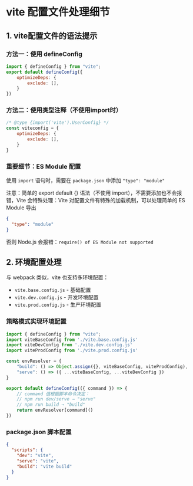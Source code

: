 # vite 配置文件处理细节

## 1. vite配置文件的语法提示

### 方法一：使用 defineConfig
```javascript
import { defineConfig } from "vite";
export default defineConfig({
    optimizeDeps: {
        exclude: [],
    }
})
```

### 方法二：使用类型注释（不使用import时）
```javascript
/* @type {import('vite').UserConfig} */
const viteconfig = {
    optimizeDeps: {
        exclude: [],
    }
}
```

### 重要细节：ES Module 配置
使用 `import` 语句时，需要在 `package.json` 中添加 `"type": "module"`

注意：简单的 export default {} 语法（不使用 import），不需要添加也不会报错，Vite 会特殊处理：Vite 对配置文件有特殊的加载机制，可以处理简单的 ES Module 导出
```json
{
  "type": "module"
}
```
否则 Node.js 会报错：`require() of ES Module not supported`

## 2. 环境配置处理

与 webpack 类似，vite 也支持多环境配置：
- `vite.base.config.js` - 基础配置
- `vite.dev.config.js` - 开发环境配置  
- `vite.prod.config.js` - 生产环境配置

### 策略模式实现环境配置
```javascript
import { defineConfig } from "vite";
import viteBaseConfig from './vite.base.config.js'
import viteDevConfig from './vite.dev.config.js'
import viteProdConfig from './vite.prod.config.js'

const envResolver = {
    "build": () => Object.assign({}, viteBaseConfig, viteProdConfig),
    "serve": () => ({ ...viteBaseConfig, ...viteDevConfig })
}

export default defineConfig(({ command }) => {
    // command 值根据脚本命令决定：
    // npm run dev/serve → "serve"
    // npm run build → "build"
    return envResolver[command]()
})
```

### package.json 脚本配置
```json
{
  "scripts": {
    "dev": "vite",
    "serve": "vite", 
    "build": "vite build"
  }
}
```
   